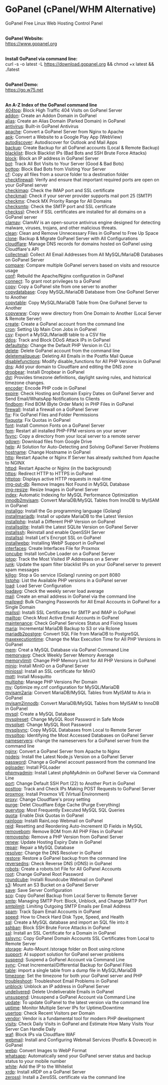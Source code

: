 # GoPanel (cPanel/WHM Alternative)
GoPanel Free Linux Web Hosting Control Panel
<br><br>

**GoPanel Website:**
<br>
https://www.gopanel.org
<br><br>

**Install GoPanel via command line:**
<br>
curl -s -o latest -L https://download.gopanel.org && chmod +x latest && ./latest
<br><br>

**GoPanel Demo:**
<br>
https://go.w75.net
<br><br>

**An A-Z Index of the GoPanel command line**
<br>
<a href='https://www.gopanel.org/command.php?Command=404top'>404top</a>: Block High Traffic 404 Visits on GoPanel Server<br>
<a href='https://www.gopanel.org/command.php?Command=addon'>addon</a>: Create an Addon Domain in GoPanel<br>
<a href='https://www.gopanel.org/command.php?Command=alias'>alias</a>: Create an Alias Domain (Parked Domain) in GoPanel<br>
<a href='https://www.gopanel.org/command.php?Command=antivirus'>antivirus</a>: Built-in GoPanel Antivirus<br>
<a href='https://www.gopanel.org/command.php?Command=apache'>apache</a>: Convert a GoPanel Server from Nginx to Apache<br>
<a href='https://www.gopanel.org/command.php?Command=apk'>apk</a>: Convert a Website to a Google Play App (WebView)<br>
<a href='https://www.gopanel.org/command.php?Command=autodiscover'>autodiscover</a>: Autodiscover for Outlook and Mail Apps<br>
<a href='https://www.gopanel.org/command.php?Command=backup'>backup</a>: Create Backup for all GoPanel accounts (Local & Remote Backup)<br>
<a href='https://www.gopanel.org/command.php?Command=blacklist'>blacklist</a>: Block Blacklist IPs (Bad Bots and SSH Brute Force Attacks)<br>
<a href='https://www.gopanel.org/command.php?Command=block'>block</a>: Block an IP address in GoPanel Server<br>
<a href='https://www.gopanel.org/command.php?Command=bot'>bot</a>: Track All Bot Visits to Your Server (Good & Bad Bots)<br>
<a href='https://www.gopanel.org/command.php?Command=bottop'>bottop</a>: Block Bad Bots from Visiting Your Server<br>
<a href='https://www.gopanel.org/command.php?Command=cf'>cf</a>: Copy all files from a source folder to a destination folder<br>
<a href='https://www.gopanel.org/command.php?Command=checkfirewall'>checkfirewall</a>: Verify and ensure that important required ports are open on your GoPanel server<br>
<a href='https://www.gopanel.org/command.php?Command=checkimap'>checkimap</a>: Check the IMAP port and SSL certificate<br>
<a href='https://www.gopanel.org/command.php?Command=checkmail'>checkmail</a>: Check if your server provider supports mail port 25 (SMTP)<br>
<a href='https://www.gopanel.org/command.php?Command=checkmx'>checkmx</a>: Check MX Priority Range for All Domains<br>
<a href='https://www.gopanel.org/command.php?Command=checksmtp'>checksmtp</a>: Check the SMTP port and SSL certificate<br>
<a href='https://www.gopanel.org/command.php?Command=checkssl'>checkssl</a>: Check if SSL certificates are installed for all domains on a GoPanel server<br>
<a href='https://www.gopanel.org/command.php?Command=clamav'>clamav</a>: ClamAV is an open-source antivirus engine designed for detecting malware, viruses, trojans, and other malicious threats.<br>
<a href='https://www.gopanel.org/command.php?Command=clean'>clean</a>: Clean and Remove Unnecessary Files in GoPanel to Free Up Space<br>
<a href='https://www.gopanel.org/command.php?Command=clone'>clone</a>: Backup & Migrate GoPanel Server with All Configurations<br>
<a href='https://www.gopanel.org/command.php?Command=cloudflare'>cloudflare</a>: Manage DNS records for domains hosted on GoPanel using Cloudflare's API<br>
<a href='https://www.gopanel.org/command.php?Command=collectmail'>collectmail</a>: Collect All Email Addresses from All MySQL/MariaDB Databases on GoPanel Server<br>
<a href='https://www.gopanel.org/command.php?Command=compare'>compare</a>: Compare multiple GoPanel servers based on visits and resource usage<br>
<a href='https://www.gopanel.org/command.php?Command=conf'>conf</a>: Rebuild the Apache/Nginx configuration in GoPanel<br>
<a href='https://www.gopanel.org/command.php?Command=connect'>connect</a>: To grant root privileges to a GoPanel<br>
<a href='https://www.gopanel.org/command.php?Command=copy'>copy</a>: Copy a GoPanel site from one server to another<br>
<a href='https://www.gopanel.org/command.php?Command=copydatabase'>copydatabase</a>: Copy MySQL/MariaDB Database from One GoPanel Server to Another<br>
<a href='https://www.gopanel.org/command.php?Command=copytable'>copytable</a>: Copy MySQL/MariaDB Table from One GoPanel Server to Another<br>
<a href='https://www.gopanel.org/command.php?Command=copywww'>copywww</a>: Copy www directory from One Domain to Another (Local Server & Remote Server)<br>
<a href='https://www.gopanel.org/command.php?Command=create'>create</a>: Create a GoPanel account from the command line<br>
<a href='https://www.gopanel.org/command.php?Command=cron'>cron</a>: Setting Up Main Cron Jobs in GoPanel<br>
<a href='https://www.gopanel.org/command.php?Command=csv'>csv</a>: Export a MySQL/MariadB table to a CSV file<br>
<a href='https://www.gopanel.org/command.php?Command=ddos'>ddos</a>: Track and Block DDoS Attack IPs in GoPanel<br>
<a href='https://www.gopanel.org/command.php?Command=defaultphp'>defaultphp</a>: Change the Default PHP Version in CLI<br>
<a href='https://www.gopanel.org/command.php?Command=delete'>delete</a>: Delete GoPanel account from the command line<br>
<a href='https://www.gopanel.org/command.php?Command=deletemailqueue'>deletemailqueue</a>: Deleting All Emails in the Postfix Mail Queue<br>
<a href='https://www.gopanel.org/command.php?Command=disablefunctions'>disablefunctions</a>: Modify disable_functions for All PHP Versions in GoPanel<br>
<a href='https://www.gopanel.org/command.php?Command=dns'>dns</a>: Add your domain to Cloudflare and editing the DNS zone<br>
<a href='https://www.gopanel.org/command.php?Command=dropbear'>dropbear</a>: Installi Dropbear in GoPanel<br>
<a href='https://www.gopanel.org/command.php?Command=dst'>dst</a>: Provides timezone definitions, daylight saving rules, and historical timezone changes.<br>
<a href='https://www.gopanel.org/command.php?Command=encoder'>encoder</a>: Encode PHP code in GoPanel<br>
<a href='https://www.gopanel.org/command.php?Command=expire'>expire</a>: Check Hosting and Domain Expiry Dates on GoPanel Server and Send Email/WhatsApp Notifications to Clients<br>
<a href='https://www.gopanel.org/command.php?Command=findbom'>findbom</a>: Find BOM (Byte Order Mark) in PHP Files in GoPanel<br>
<a href='https://www.gopanel.org/command.php?Command=firewall'>firewall</a>: Install a firewall on a GoPanel Server<br>
<a href='https://www.gopanel.org/command.php?Command=fix'>fix</a>: Fix GoPanel Files and Folder Permissions<br>
<a href='https://www.gopanel.org/command.php?Command=fixquota'>fixquota</a>: Fix Quotas in GoPanel<br>
<a href='https://www.gopanel.org/command.php?Command=font'>font</a>: Install Common Fonts on a GoPanel Server<br>
<a href='https://www.gopanel.org/command.php?Command=fpm'>fpm</a>: Restart all installed PHP-FPM versions on your server<br>
<a href='https://www.gopanel.org/command.php?Command=fsync'>fsync</a>: Copy a directory from your local server to a remote server<br>
<a href='https://www.gopanel.org/command.php?Command=gdown'>gdown</a>: Download files from Google Drive<br>
<a href='https://www.gopanel.org/command.php?Command=help'>help</a>: AI Solution for Auto-Detecting and Solving GoPanel Server Problems<br>
<a href='https://www.gopanel.org/command.php?Command=hostname'>hostname</a>: Change Hostname in GoPanel<br>
<a href='https://www.gopanel.org/command.php?Command=http'>http</a>: Restart Apache or Nginx If Server has already switched from Apache to NGINX<br>
<a href='https://www.gopanel.org/command.php?Command=httpd'>httpd</a>: Restart Apache or Nginx (in the background)<br>
<a href='https://www.gopanel.org/command.php?Command=https'>https</a>: Redirect HTTP to HTTPS in GoPanel<br>
<a href='https://www.gopanel.org/command.php?Command=httptop'>httptop</a>: Displays active HTTP requests in real-time<br>
<a href='https://www.gopanel.org/command.php?Command=img-out-db'>img-out-db</a>: Remove Images Not Found in MySQL Database<br>
<a href='https://www.gopanel.org/command.php?Command=img-resize'>img-resize</a>: Resize Images in GoPanel Server<br>
<a href='https://www.gopanel.org/command.php?Command=index'>index</a>: Automatic Indexing for MySQL Performance Optimization<br>
<a href='https://www.gopanel.org/command.php?Command=innodb2myisam'>innodb2myisam</a>: Convert MariaDB/MySQL Tables from InnoDB to MyISAM in GoPanel<br>
<a href='https://www.gopanel.org/command.php?Command=installgo'>installgo</a>: Install the Go programming language (Golang)<br>
<a href='https://www.gopanel.org/command.php?Command=installmariadb'>installmariadb</a>: Install or update MariaDB to the Latest Version<br>
<a href='https://www.gopanel.org/command.php?Command=installphp'>installphp</a>: Install a Different PHP Version on GoPanel<br>
<a href='https://www.gopanel.org/command.php?Command=installsqlite'>installsqlite</a>: Installi the Latest SQLite Version on GoPanel Server<br>
<a href='https://www.gopanel.org/command.php?Command=installssh'>installssh</a>: Reinstall and enable OpenSSH Server<br>
<a href='https://www.gopanel.org/command.php?Command=installssl'>installssl</a>: Install Let's Encrypt SSL on GoPanel<br>
<a href='https://www.gopanel.org/command.php?Command=installwebp'>installwebp</a>: Installing WebP Support in GoPanel<br>
<a href='https://www.gopanel.org/command.php?Command=interfaces'>interfaces</a>: Create Interfaces File for Proxmox<br>
<a href='https://www.gopanel.org/command.php?Command=ioncube'>ioncube</a>: Install IonCube Loader on a GoPanel Server<br>
<a href='https://www.gopanel.org/command.php?Command=iptop'>iptop</a>: Track the Most Visited IP Addresses on a Server<br>
<a href='https://www.gopanel.org/command.php?Command=junk'>junk</a>: Update the spam filter blacklist IPs on your GoPanel server to prevent spam messages<br>
<a href='https://www.gopanel.org/command.php?Command=killgo'>killgo</a>: Stop a Go service (Golang) running on port 8080<br>
<a href='https://www.gopanel.org/command.php?Command=listphp'>listphp</a>: List the Available PHP versions in a GoPanel server<br>
<a href='https://www.gopanel.org/command.php?Command=load'>load</a>: Load Server Configuration<br>
<a href='https://www.gopanel.org/command.php?Command=loadavg'>loadavg</a>: Check the weekly server load average<br>
<a href='https://www.gopanel.org/command.php?Command=mail'>mail</a>: Create an email address in GoPanel via the command line<br>
<a href='https://www.gopanel.org/command.php?Command=mailpwd'>mailpwd</a>: Bulk Changing Passwords for All Email Accounts in GoPanel for a Single Domain<br>
<a href='https://www.gopanel.org/command.php?Command=mailssl'>mailssl</a>: Installi SSL Certificates for SMTP and IMAP in GoPanel<br>
<a href='https://www.gopanel.org/command.php?Command=mailtop'>mailtop</a>: Check Most Active Email Accounts in GoPanel<br>
<a href='https://www.gopanel.org/command.php?Command=maintenance'>maintenance</a>: Check GoPanel Services Status and Fixing Issues<br>
<a href='https://www.gopanel.org/command.php?Command=maria'>maria</a>: Incremental MariaDB Backup to S3 or via Rclone<br>
<a href='https://www.gopanel.org/command.php?Command=mariadb2postgre'>mariadb2postgre</a>: Convert SQL File from MariaDB to PostgreSQL<br>
<a href='https://www.gopanel.org/command.php?Command=maxexecutiontime'>maxexecutiontime</a>: Change the Max Execution Time for All PHP Versions in GoPanel<br>
<a href='https://www.gopanel.org/command.php?Command=mem'>mem</a>: Creat a MySQL Database via GoPanel Command Line<br>
<a href='https://www.gopanel.org/command.php?Command=memoryavg'>memoryavg</a>: Check Weekly Server Memory Average<br>
<a href='https://www.gopanel.org/command.php?Command=memorylimit'>memorylimit</a>: Change PHP Memory Limit for All PHP Versions in GoPanel<br>
<a href='https://www.gopanel.org/command.php?Command=minio'>minio</a>: Install MinIO on a GoPanel Server<br>
<a href='https://www.gopanel.org/command.php?Command=miniossl'>miniossl</a>: Install an SSL certificate for MinIO<br>
<a href='https://www.gopanel.org/command.php?Command=mqtt'>mqtt</a>: Install Mosquitto<br>
<a href='https://www.gopanel.org/command.php?Command=multiphp'>multiphp</a>: Manage PHP Versions Per Domain<br>
<a href='https://www.gopanel.org/command.php?Command=my'>my</a>: Optimize my.cnf configuration for MySQL/MariaDB<br>
<a href='https://www.gopanel.org/command.php?Command=myisam2aria'>myisam2aria</a>: Convert MariaDB/MySQL Tables from MyISAM to Aria in GoPanel<br>
<a href='https://www.gopanel.org/command.php?Command=myisam2innodb'>myisam2innodb</a>: Convert MariaDB/MySQL Tables from MyISAM to InnoDB in GoPanel<br>
<a href='https://www.gopanel.org/command.php?Command=mysql'>mysql</a>: Create a MySQL Database<br>
<a href='https://www.gopanel.org/command.php?Command=mysqlreset'>mysqlreset</a>: Change MySQL Root Password in Safe Mode<br>
<a href='https://www.gopanel.org/command.php?Command=mysqlset'>mysqlset</a>: Change MySQL Root Password<br>
<a href='https://www.gopanel.org/command.php?Command=mysqlsync'>mysqlsync</a>: Copy MySQL Databases from Local to Remote Server<br>
<a href='https://www.gopanel.org/command.php?Command=mysqltop'>mysqltop</a>: Identifying the Most Accessed Databases on GoPanel Server<br>
<a href='https://www.gopanel.org/command.php?Command=nameservers'>nameservers</a>: change the nameservers for a GoPanel server from the command line<br>
<a href='https://www.gopanel.org/command.php?Command=nginx'>nginx</a>: Convert a GoPanel Server from Apache to Nginx<br>
<a href='https://www.gopanel.org/command.php?Command=nodejs'>nodejs</a>: Install the Latest Node.js Version on a GoPanel Server<br>
<a href='https://www.gopanel.org/command.php?Command=password'>password</a>: Change a GoPanel account password from the command line<br>
<a href='https://www.gopanel.org/command.php?Command=pgloader'>pgloader</a>: Install PGLoader<br>
<a href='https://www.gopanel.org/command.php?Command=phpmyadmin'>phpmyadmin</a>: Install Latest phpMyAdmin on GoPanel Server via Command Line<br>
<a href='https://www.gopanel.org/command.php?Command=port'>port</a>: Change Default SSH Port (22) to Another Port in GoPanel<br>
<a href='https://www.gopanel.org/command.php?Command=posttop'>posttop</a>: Track and Check IPs Making POST Requests to GoPanel Server<br>
<a href='https://www.gopanel.org/command.php?Command=proxmox'>proxmox</a>: Install Proxmox VE (Virtual Environment)<br>
<a href='https://www.gopanel.org/command.php?Command=proxy'>proxy</a>: Change Cloudflare's proxy setting<br>
<a href='https://www.gopanel.org/command.php?Command=purge'>purge</a>: Delet Cloudflare Edge Cache (Purge Everything)<br>
<a href='https://www.gopanel.org/command.php?Command=querytop'>querytop</a>: Most Frequently Executed MySQL SQL Queries<br>
<a href='https://www.gopanel.org/command.php?Command=quota'>quota</a>: Enable Disk Quotas in GoPanel<br>
<a href='https://www.gopanel.org/command.php?Command=rainloop'>rainloop</a>: Installi RainLoop Webmail on GoPanel<br>
<a href='https://www.gopanel.org/command.php?Command=reid'>reid</a>: Resetting and Reordering Auto-Increment ID Fields in MySQL<br>
<a href='https://www.gopanel.org/command.php?Command=removebom'>removebom</a>: Remove BOM from All PHP Files in GoPanel<br>
<a href='https://www.gopanel.org/command.php?Command=removephp'>removephp</a>: Remove a PHP Version from GoPanel Server<br>
<a href='https://www.gopanel.org/command.php?Command=renew'>renew</a>: Update Hosting Expiry Date in GoPanel<br>
<a href='https://www.gopanel.org/command.php?Command=repair'>repair</a>: Repair a MySQL Database<br>
<a href='https://www.gopanel.org/command.php?Command=resolver'>resolver</a>: Change the DNS Resolver in GoPanel<br>
<a href='https://www.gopanel.org/command.php?Command=restore'>restore</a>: Restore a GoPanel backup from the command line<br>
<a href='https://www.gopanel.org/command.php?Command=reversedns'>reversedns</a>: Check Reverse DNS (rDNS) in GoPanel<br>
<a href='https://www.gopanel.org/command.php?Command=robots'>robots</a>: Create a robots.txt File for All GoPanel Accounts<br>
<a href='https://www.gopanel.org/command.php?Command=root'>root</a>: Change GoPanel Root Password<br>
<a href='https://www.gopanel.org/command.php?Command=roundcube'>roundcube</a>: Installi Roundcube Webmail on GoPanel<br>
<a href='https://www.gopanel.org/command.php?Command=s3'>s3</a>: Mount an S3 Bucket on a GoPanel Server<br>
<a href='https://www.gopanel.org/command.php?Command=save'>save</a>: Save Server Configuration<br>
<a href='https://www.gopanel.org/command.php?Command=scp'>scp</a>: Copy GoPanel Backup from Local Server to Remote Server<br>
<a href='https://www.gopanel.org/command.php?Command=smtp'>smtp</a>: Managing SMTP Port: Block, Unblock, and Change SMTP Port<br>
<a href='https://www.gopanel.org/command.php?Command=smtplimit'>smtplimit</a>: Limiting Outgoing SMTP Emails per Email Address<br>
<a href='https://www.gopanel.org/command.php?Command=spam'>spam</a>: Track Spam Email Accounts in GoPanel<br>
<a href='https://www.gopanel.org/command.php?Command=speed'>speed</a>: How to Check Hard Disk Type, Speed, and Health<br>
<a href='https://www.gopanel.org/command.php?Command=sql'>sql</a>: Create a MySQL database and import an SQL file into it<br>
<a href='https://www.gopanel.org/command.php?Command=sshban'>sshban</a>: Block SSH Brute Force Attacks in GoPanel<br>
<a href='https://www.gopanel.org/command.php?Command=ssl'>ssl</a>: Install an SSL Certificate for a Domain in GoPanel<br>
<a href='https://www.gopanel.org/command.php?Command=sslsync'>sslsync</a>: Copy GoPanel Domain Accounts SSL Certificates from Local to Remote Server<br>
<a href='https://www.gopanel.org/command.php?Command=storage'>storage</a>: Auto-Mount /storage folder on Boot using rclone<br>
<a href='https://www.gopanel.org/command.php?Command=support'>support</a>: AI support solution for GoPanel server problems<br>
<a href='https://www.gopanel.org/command.php?Command=suspend'>suspend</a>: Suspend a GoPanel Account via Command Line<br>
<a href='https://www.gopanel.org/command.php?Command=sync'>sync</a>: Creat Incremental/Differential Backup for GoPanel Files<br>
<a href='https://www.gopanel.org/command.php?Command=table'>table</a>: import a single table from a dump file in MySQL/MariaDB<br>
<a href='https://www.gopanel.org/command.php?Command=timezone'>timezone</a>: Set the timezone for both your GoPanel server and PHP<br>
<a href='https://www.gopanel.org/command.php?Command=troubleshoot'>troubleshoot</a>: Troubleshoot Email Problems in GoPanel<br>
<a href='https://www.gopanel.org/command.php?Command=unblock'>unblock</a>: Unblock an IP address in GoPanel Server<br>
<a href='https://www.gopanel.org/command.php?Command=undelivered'>undelivered</a>: Delete Undeliverable Emails in GoPanel<br>
<a href='https://www.gopanel.org/command.php?Command=unsuspend'>unsuspend</a>: Unsuspend a GoPanel Account via Command Line<br>
<a href='https://www.gopanel.org/command.php?Command=update'>update</a>: To update GoPanel to the latest version via the command line<br>
<a href='https://www.gopanel.org/command.php?Command=uptime'>uptime</a>: Monitor Multiple Server IPs for Uptime/Downtime<br>
<a href='https://www.gopanel.org/command.php?Command=usertop'>usertop</a>: Check Recent Visitors per Domain<br>
<a href='https://www.gopanel.org/command.php?Command=vendor'>vendor</a>: Vendor is a fundamental tool for modern PHP development<br>
<a href='https://www.gopanel.org/command.php?Command=visits'>visits</a>: Check Daily Visits in GoPanel and Estimate How Many Visits Your Server Can Handle Daily<br>
<a href='https://www.gopanel.org/command.php?Command=waf'>waf</a>: Block IPs via Cloudflare WAF<br>
<a href='https://www.gopanel.org/command.php?Command=webmail'>webmail</a>: Install and Configuring Webmail Services (Postfix & Dovecot) in GoPanel<br>
<a href='https://www.gopanel.org/command.php?Command=webp'>webp</a>: Convert Images to WebP Format<br>
<a href='https://www.gopanel.org/command.php?Command=whatsapp'>whatsapp</a>: Automatically send your GoPanel server status and backup status to your mobile number<br>
<a href='https://www.gopanel.org/command.php?Command=white'>white</a>: Add the IP to the Whitelist<br>
<a href='https://www.gopanel.org/command.php?Command=xrdp'>xrdp</a>: Install xRDP on a GoPanel Server<br>
<a href='https://www.gopanel.org/command.php?Command=zerossl'>zerossl</a>: Install a ZeroSSL certificate via the command line<br>


